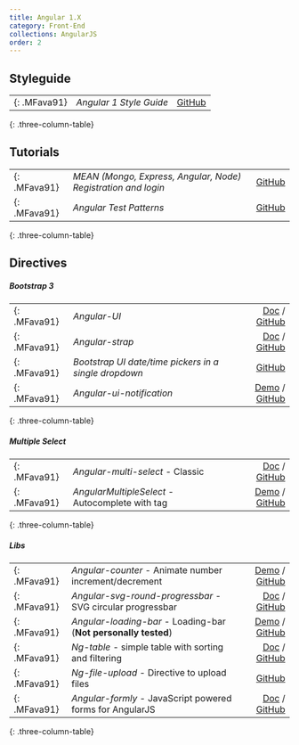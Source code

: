```yaml
---
title: Angular 1.X
category: Front-End
collections: AngularJS
order: 2
---
```


## Styleguide

| | | |
| --- | --- | ---: |
| [](){: .MFava91} | *Angular 1 Style Guide* | [GitHub](https://github.com/johnpapa/angular-styleguide/blob/master/a1/README.md) |
{: .three-column-table}

## Tutorials

| | | |
| --- | --- | ---: |
| [](){: .MFava91} | *MEAN (Mongo, Express, Angular, Node) Registration and login* | [GitHub](https://github.com/cornflourblue/mean-stack-registration-login-example) |
| [](){: .MFava91} | *Angular Test Patterns* | [GitHub](https://github.com/daniellmb/angular-test-patterns) |
{: .three-column-table}

## Directives

##### Bootstrap 3

| | | |
| --- | --- | ---: |
| [](){: .MFava91} | *Angular-UI* | [Doc](http://angular-ui.github.io/bootstrap/) / [GitHub](https://github.com/angular-ui/bootstrap) |
| [](){: .MFava91} | *Angular-strap* | [Doc](http://mgcrea.github.io/angular-strap) / [GitHub](https://github.com/mgcrea/angular-strap)
| [](){: .MFava91} | *Bootstrap UI date/time pickers in a single dropdown* | [GitHub](https://github.com/Gillardo/bootstrap-ui-datetime-picker) |
| [](){: .MFava91} | *Angular-ui-notification* | [Demo](http://plnkr.co/edit/h08qQF2qlVE3arERpdfi?p=preview) / [GitHub](https://github.com/alexcrack/angular-ui-notification) |
{: .three-column-table}

##### Multiple Select

| | | |
| --- | --- | ---: |
| [](){: .MFava91} | *Angular-multi-select* - Classic | [Doc](http://isteven.github.io/angular-multi-select/#/main) / [GitHub](https://github.com/isteven/angular-multi-select) |
| [](){: .MFava91} | *AngularMultipleSelect* - Autocomplete with tag | [Demo](http://run.plnkr.co/plunks/XbHaZSiYqEzxjk6TuWyj/) / [GitHub](https://github.com/jagdeep-singh/angularMultipleSelect) |
{: .three-column-table}

##### Libs

| | | |
| --- | --- | ---: |
| [](){: .MFava91} | *Angular-counter* - Animate number increment/decrement | [Demo](http://indrimuska.github.io/angular-counter/) / [GitHub](https://github.com/indrimuska/angular-counter) |
| [](){: .MFava91} | *Angular-svg-round-progressbar* - SVG circular progressbar | [Doc](http://crisbeto.github.io/angular-svg-round-progressbar/) / [GitHub](https://github.com/crisbeto/angular-svg-round-progressbar) |
| [](){: .MFava91} | *Angular-loading-bar* - Loading-bar (**Not personally tested**)| [Demo](https://chieffancypants.github.io/angular-loading-bar/) / [GitHub](https://github.com/chieffancypants/angular-loading-bar) |
| [](){: .MFava91} | *Ng-table* - simple table with sorting and filtering | [Doc](http://ng-table.com/) / [GitHub](https://github.com/esvit/ng-table) |
| [](){: .MFava91} | *Ng-file-upload* - Directive to upload files | [GitHub](https://github.com/danialfarid/ng-file-upload) |
| [](){: .MFava91} | *Angular-formly* - JavaScript powered forms for AngularJS | [Doc](http://docs.angular-formly.com/) / [GitHub](https://github.com/formly-js/angular-formly) |
{: .three-column-table}
